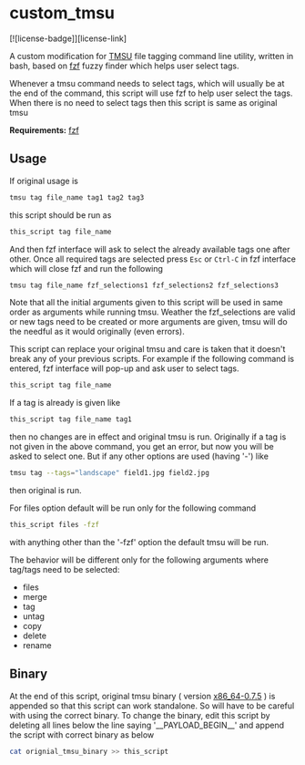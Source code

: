 custom\_tmsu
===========

[![license-badge]][license-link]

A custom modification for [TMSU](https://github.com/oniony/TMSU) file tagging command line utility, written in bash, based on [fzf](https://github.com/junegunn/fzf) fuzzy finder which helps user select tags.


Whenever a tmsu command needs to select tags, which will usually be at the end of the command, this script will use fzf to help user select the tags. When there is no need to select tags then this script is same as original tmsu


**Requirements:** [fzf](https://github.com/junegunn/fzf)


Usage
-----

If original usage is
```bash
tmsu tag file_name tag1 tag2 tag3
```
this script should be run as
```bash
this_script tag file_name
```
And then fzf interface will ask to select the already available tags one
after other. Once all required tags are selected press `Esc` or `Ctrl-C` in fzf
interface which will close fzf and run the following
```bash
tmsu tag file_name fzf_selections1 fzf_selections2 fzf_selections3
```

Note that all the initial arguments given to this script will be used in same order as arguments while running tmsu. Weather the fzf_selections are valid or new tags need to be created or more arguments are given, tmsu will do the needful as it would originally (even errors).

This script can replace your original tmsu and care is taken that it doesn't break any of your previous scripts. For example if the following command is entered, fzf interface will pop-up and ask user to select tags.
```bash
this_script tag file_name
```
If a tag is already is given like
```bash
this_script tag file_name tag1
```
then no changes are in effect and original tmsu is run. Originally if a tag is not given in the above command, you get an error, but now you will be asked to select one.
But if any other options are used (having '-') like
```bash
tmsu tag --tags="landscape" field1.jpg field2.jpg
```
then original is run.

For files option default will be run only for the following command
```bash
this_script files -fzf
```
with anything other than the '-fzf' option the default tmsu will be run.

The behavior will be different only for the following arguments where tag/tags need to be selected:
- files
- merge
- tag
- untag
- copy
- delete
- rename



Binary
------

At the end of this script, original tmsu binary ( version [x86\_64-0.7.5](https://github.com/oniony/TMSU/releases/tag/v0.7.5) ) is appended so that this script can work standalone. So will have to be careful with using the correct binary. To change the binary, edit this script by deleting all lines below the line saying '\_\_PAYLOAD\_BEGIN\_\_' and append the script with correct binary as below
```bash
cat orignial_tmsu_binary >> this_script
```
